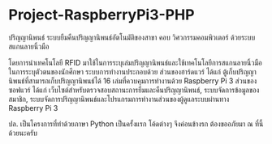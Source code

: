 # Project-RaspberryPi3-PHP
ปริญญานิพนธ์ ระบบยืมคืนปริญญานิพนธ์อัตโนมัติของสาขา คอบ วิศวกรรมคอมพิวเตอร์ ด้วยระบบสแกนลายนิ้วมือ

โดยการนำเทคโนโลยี RFID มาใช้ในการระบุเล่มปริญญานิพนธ์และใช้เทคโนโลยีการสแกนลายนิ้วมือในการระบุตัวตนของนักศึกษา ระบบการทำงานประกอบด้วย ส่วนของฮาร์ดแวร์ ได้แก่ ตู้เก็บปริญญานิพนธ์ที่สามารถเก็บปริญญานิพนธ์ได้ 16 เล่มที่ควบคุมการทำงานด้วย Raspberry Pi 3 ส่วนของซอฟแวร์ ได้แก่ เว็บไซต์สำหรับตรวจสอบสถานะการยืมและคืนปริญญานิพนธ์, ระบบจัดการข้อมูลของสมาชิก, ระบบจัดการปริญญานิพนธ์และโปรแกรมการทำงานส่วนของผู้ดูแลระบบผ่านทาง Raspberry Pi 3 


ปล. เป็นโครงการที่ทำด้วยภาษา Python เป็นครั้งแรก โค้ดต่างๆ จึงค่อนข้างรก ต้องขออภัยมา ณ ที่นี้ด้วยนะครับ


